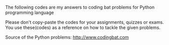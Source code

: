 The following codes are my answers to coding bat problems for Python programming language

Please don't copy-paste the codes for your assignments, quizzes or exams. You use these(codes) as a reference
on how to tackle the given problems.

Source of the Python problems: http://www.codingbat.com
